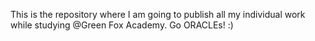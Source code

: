 This is the repository where I am going to publish all my individual work while studying @Green Fox Academy.
Go ORACLEs! :)

